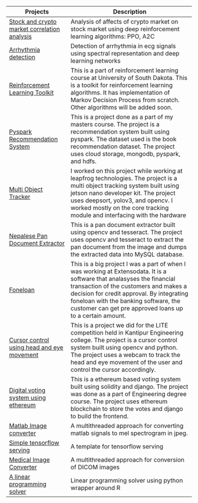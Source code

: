 | Projects | Description|
|----------|------------|
|<a href = "https://github.com/siddhi47/rl-project">Stock and crypto market correlation analysis</a>| Analysis of affects of crypto market on stock market using deep reinforcement learning algorithms: PPO, A2C|
|<a href = "https://github.com/siddhi47/ecg-classification">Arrhythmia detection</a>| Detection of arrhythmia in ecg signals using spectral representation and deep learning networks|
|<a href = "https://github.com/siddhi47/reinforcement-learning">Reinforcement Learning Toolkit</a>| This is a part of reinforcement learning course at University of South Dakota. This is a toolkit for reinforcement learning algorithms. It has implementation of Markov Decision Process from scratch. Other algorithms will be added soon.|
|<a href = "Pyspark Recommendation System">Pyspark Recommendation System</a>| This is a project done as a part of my masters course. The project is a recommendation system built using pyspark. The dataset used is the book recommendation dataset. The project uses cloud storage, mongodb, pyspark, and hdfs.|
|<a href = "https://www.i8labs.com/">Multi Object Tracker</a>| I worked on this project while working at leapfrog technologies. The project is a multi object tracking system built using jetson nano developer kit. The project uses deepsort, yolov3, and opencv. I worked mostly on the core tracking module and interfacing with the hardware|
|<a href = "https://github.com/siddhi47/Nepalese-PAN-extraction">Nepalese Pan Document Extractor</a>|This is a pan document extractor built using opencv and tesseract. The project uses opencv and tesseract to extract the pan document from the image and dumps the extracted data into MySQL database. |
|<a href = "https://foneloan.com.np/">Foneloan</a>| This is a big project I was a part of when I was working at Extensodata. It is a software that analasyses the financial transaction of the customers and makes a decision for credit approval. By integrating foneloan with the banking software, the customer can get pre approved loans up to a certain amount.|
|<a href = "https://github.com/siddhi47/Cursor-Control-using-Eye-Movement">Cursor control using head and eye movement</a>| This is a project we did for the LITE competition held in Kantipur Engineering college. The project is a cursor control system built using opencv and python. The project uses a webcam to track the head and eye movement of the user and control the cursor accordingly.|
|<a href = "https://bitbucket.org/siddhi47/ethereumvoting/src/master/voting/">Digital voting system using ethereum</a>|This is a ethereum based voting system built using solidity and django. The project was done as a part of Engineering degree course. The project uses ethereum blockchain to store the votes and django to build the frontend. |
|<a href = "https://github.com/siddhi47/mat2jpeg">Matlab Image converter</a>| A multithreaded approach for converting matlab signals to mel spectrogram in jpeg. |
|<a href = "https://github.com/siddhi47/tensorflow_serving">Simple tensorflow serving</a>|A template for tensorflow serving |
|<a href = "https://github.com/siddhi47/medicalimage_converter">Medical Image Converter</a>|A multithreaded approach for conversion of DICOM images |
|<a href = "https://github.com/siddhi47/linear-programming-package">A linear programming solver</a>| Linear programming solver using python wrapper around R|
